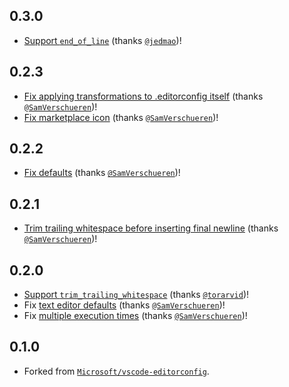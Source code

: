 ## 0.3.0
- [Support `end_of_line`](https://github.com/editorconfig/editorconfig-vscode/issues/26) (thanks [`@jedmao`](https://github.com/jedmao))!

## 0.2.3
- [Fix applying transformations to .editorconfig itself](https://github.com/editorconfig/editorconfig-vscode/issues/9) (thanks [`@SamVerschueren`](https://github.com/SamVerschueren))!
- [Fix marketplace icon](https://github.com/editorconfig/editorconfig-vscode/commits/master) (thanks [`@SamVerschueren`](https://github.com/SamVerschueren))!

## 0.2.2
- [Fix defaults](https://github.com/editorconfig/editorconfig-vscode/issues/3) (thanks [`@SamVerschueren`](https://github.com/SamVerschueren))!

## 0.2.1
- [Trim trailing whitespace before inserting final newline](https://github.com/editorconfig/editorconfig-vscode/issues/2) (thanks [`@SamVerschueren`](https://github.com/SamVerschueren))!

## 0.2.0
- [Support `trim_trailing_whitespace`](https://github.com/Microsoft/vscode-editorconfig/issues/6) (thanks [`@torarvid`](https://github.com/torarvid))!
- Fix [text editor defaults](https://github.com/Microsoft/vscode-editorconfig/issues/19) (thanks [`@SamVerschueren`](https://github.com/SamVerschueren))!
- Fix [multiple execution times](https://github.com/Microsoft/vscode-editorconfig/issues/21) (thanks [`@SamVerschueren`](https://github.com/SamVerschueren))!

## 0.1.0
- Forked from [`Microsoft/vscode-editorconfig`](https://github.com/Microsoft/vscode-editorconfig).
